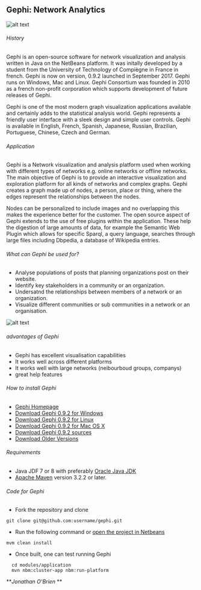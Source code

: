 ## Gephi: Network Analytics

![alt text](https://github.com/ULStats/MA4128Assessment-2018/blob/master/Gephi_logo.jpg)

###### History
Gephi is an open-source software for network visualization and analysis written in Java on the NetBeans platform. It was initally developed by a student from the University of Technology of Compiègne in France in french. Gephi is now on version, 0.9.2 launched in September 2017. Gephi runs on Windows, Mac and Linux. Gephi Consortium was founded in 2010 as a french non-profit corporation which supports development of future releases of Gephi. 

Gephi is one of the most modern graph visualization applications available and certainly adds to the statistical analysis world. Gephi represents a friendly user interface with a sleek design and simple user controls. Gephi is available in English, French, Spanish, Japanese, Russian, Brazilian, Portuguese, Chinese, Czech and German. 

###### Application
Gephi is a Network visualization and analysis platform used when working with different types of networks e.g. online networks or offline networks. The main objective of Gephi is to provide an interactive visualization and exploration platform for all kinds of networks and complex graphs. Gephi creates a graph made up of nodes, a person, place or thing, where the edges represent the relationships between the nodes. 

Nodes can be personalized to include images and no overlapping this makes the experience better for the customer. The open source aspect of Gephi extends to the use of free plugins within the application. These help the digestion of large amounts of data, for example the Semantic Web Plugin which allows for specific Sparql, a query language, searches through large files including Dbpedia, a database of Wikipedia entries.

###### What can Gephi be used for?
* Analyse populations of posts that planning organizations post on their website. 
* Identify key stakeholders in a community or an organization. 
* Undersatnd the relationships between members of a network or an organization. 
* Visualize different communities or sub communities in a network or an organisation.

![alt text](https://github.com/ULStats/MA4128Assessment-2018/blob/master/Gephi_graph.png)

###### advantages of Gephi

* Gephi has excellent visualisation capabilities
* It works well across different platforms 
* It works well with large networks (neibourboud groups, companys)
* great help features

###### How to install Gephi
* [Gephi Homepage](https://gephi.org/)
* [Download Gephi 0.9.2 for Windows](https://github.com/gephi/gephi/releases/download/v0.9.2/gephi-0.9.2-windows.exe)
* [Download Gephi 0.9.2 for Linux](https://github.com/gephi/gephi/releases/download/v0.9.2/gephi-0.9.2-linux.tar.gz)
* [Download Gephi 0.9.2 for Mac OS X](https://github.com/gephi/gephi/releases/download/v0.9.2/gephi-0.9.2-macos.dmg)
* [Download Gephi 0.9.2 sources](https://github.com/gephi/gephi/releases/download/v0.9.2/gephi-0.9.2-sources.tar.gz)
* [Download Older Versions](https://github.com/gephi/gephi/releases)

###### Requirements

* Java JDF 7 or 8 with preferably [Oracle Java JDK](https://java.com/en/)
* [Apache Maven](http://maven.apache.org/) version 3.2.2 or later. 

###### Code for Gephi

* Fork the repository and clone
```
git clone git@github.com:username/gephi.git
```
* Run the following command or [open the project in Netbeans](https://github.com/gephi/gephi/wiki/How-to-build-Gephi)
```
mvm clean install
```
* Once built, one can test running Gephi
```
  cd modules/application
  mvn nbm:cluster-app nbm:run-platform
```

***Jonathan O'Brien* **
